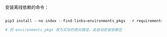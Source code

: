 安装离线依赖的命令：
```python

pip3 install --no-index --find-links=environments_pkgs  -r requirements.txt

# 将 environments_pkgs 改为实际的绝对路径，会自动安装依赖包
```